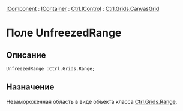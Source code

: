 ﻿---
Link: Com.Ctrl.Grids.CanvasGrid.@UnfreezedRange
---

[IComponent](topic:Com.Custom.ComClasses.IComponent.Default) :
[IContainer](topic:Com.Custom.ComClasses.IContainer.Default) :
[Ctrl.IControl](topic:Com.Custom.ComClasses.Ctrl.IControl.Default) :
[Ctrl.Grids.CanvasGrid](Default)

# Поле UnfreezedRange

## Описание

    UnfreezedRange :Ctrl.Grids.Range;

## Назначение

Незамороженная область в виде объекта класса [Ctrl.Grids.Range](topic:Com.Custom.ComClasses.Ctrl.Grids.Range.Default).